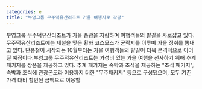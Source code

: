 ```yaml
---
categories: e
title: "부영그룹 무주덕유산리조트 가을 여행지로 각광"
---
```

부영그룹 무주덕유산리조트가 가을 풍광을 자랑하며 여행객들의 발길을 사로잡고 있다. 무주덕유산리조트에는 제철을 맞은 황화 코스모스가 군락지를 이루며 가을 정취를 뽐내고 있다. 단풍철이 시작되는 10월부터는 가을 여행객들의 발길이 더욱 본격적으로 이어질 예정이다.부영그룹 무주덕유산리조트는 가성비 있는 가을 여행을 선사하기 위해 추계 패키지를 상품을 제공하고 있다. 추계 패키지는 숙박과 조식을 제공하는 "조식 패키지", 숙박과 조식에 관광곤도라 이용까지 더한 "무주패키지" 등으로 구성됐으며, 모두 기존 가격 대비 할인된 금액으로 이용할